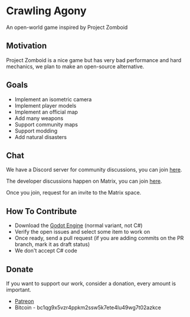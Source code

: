 # Crawling Agony

An open-world game inspired by Project Zomboid

## Motivation

Project Zomboid is a nice game but has very bad performance and hard mechanics, we plan to make an open-source alternative.

## Goals

- Implement an isometric camera
- Implement player models
- Implement an official map
- Add many weapons
- Support community maps
- Support modding
- Add natural disasters

## Chat

We have a Discord server for community discussions, you can join [here](https://discord.gg/d9ca4U64H4).

The developer discussions happen on Matrix, you can join [here](https://matrix.to/#/#foss-supremacy-join:matrix.org).

Once you join, request for an invite to the Matrix space.

## How To Contribute

- Download the [Godot Engine](https://godotengine.org/) (normal variant, not C#)
- Verify the open issues and select some item to work on
- Once ready, send a pull request (if you are adding commits on the PR branch, mark it as draft status)
- We don't accept C# code

## Donate

If you want to support our work, consider a donation, every amount is important.

- [Patreon](https://www.patreon.com/foss_supremacy)
- Bitcoin - bc1qg9x5vzr4ppkm2ssw5k7ete4lu49wg7t02azkce
